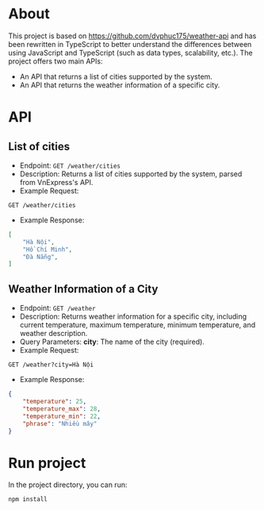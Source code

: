 # About
This project is based on https://github.com/dvphuc175/weather-api and has been rewritten in TypeScript to better understand the differences between using JavaScript and TypeScript (such as data types, scalability, etc.).
The project offers two main APIs:
- An API that returns a list of cities supported by the system.
- An API that returns the weather information of a specific city.
# API

## List of cities

- Endpoint: `GET /weather/cities`
- Description: Returns a list of cities supported by the system, parsed from VnExpress's API.
- Example Request:

```
GET /weather/cities
```
- Example Response:
```json
[
    "Hà Nội",
    "Hồ Chí Minh",
    "Đà Nẵng",
]
```
## Weather Information of a City

- Endpoint: `GET /weather`
- Description: Returns weather information for a specific city, including current temperature, maximum temperature, minimum temperature, and weather description.
- Query Parameters:
**city**: The name of the city (required).
- Example Request:
```
GET /weather?city=Hà Nội
```
- Example Response:

```json
{
    "temperature": 25,
    "temperature_max": 28,
    "temperature_min": 22,
    "phrase": "Nhiều mây"
}
```
# Run project
In the project directory, you can run:

`npm install`

